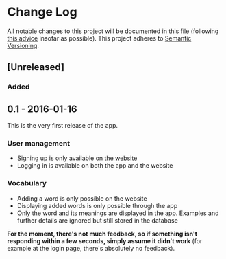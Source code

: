 # Change Log
All notable changes to this project will be documented in this file (following [this advice](http://keepachangelog.com/) insofar as possible).
This project adheres to [Semantic Versioning](http://semver.org/).

## [Unreleased]
### Added

## 0.1 - 2016-01-16
This is the very first release of the app.

### User management

- Signing up is only available on [the website](http://learnenglishbackend-romainpellerin.rhcloud.com/)
- Logging in is available on both the app and the website

### Vocabulary

- Adding a word is only possible on the website
- Displaying added words is only possible through the app
- Only the word and its meanings are displayed in the app. Examples and further details are ignored but still stored in the database

**For the moment, there's not much feedback, so if something isn't responding within a few seconds, simply assume it didn't work** (for example at the login page, there's absolutely no feedback).